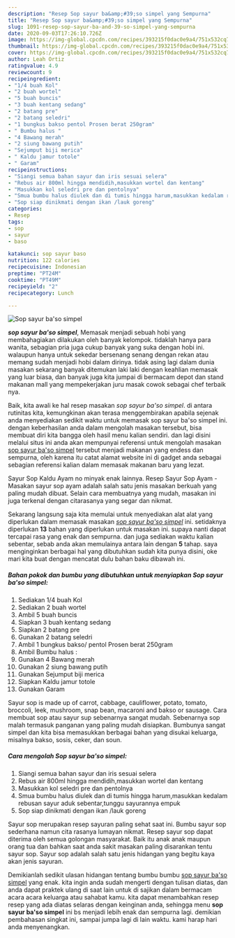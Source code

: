 ```yaml
---
description: "Resep Sop sayur ba&amp;#39;so simpel yang Sempurna"
title: "Resep Sop sayur ba&amp;#39;so simpel yang Sempurna"
slug: 1091-resep-sop-sayur-ba-and-39-so-simpel-yang-sempurna
date: 2020-09-03T17:26:10.726Z
image: https://img-global.cpcdn.com/recipes/393215f0dac0e9a4/751x532cq70/sop-sayur-baso-simpel-foto-resep-utama.jpg
thumbnail: https://img-global.cpcdn.com/recipes/393215f0dac0e9a4/751x532cq70/sop-sayur-baso-simpel-foto-resep-utama.jpg
cover: https://img-global.cpcdn.com/recipes/393215f0dac0e9a4/751x532cq70/sop-sayur-baso-simpel-foto-resep-utama.jpg
author: Leah Ortiz
ratingvalue: 4.9
reviewcount: 9
recipeingredient:
- "1/4 buah Kol"
- "2 buah wortel"
- "5 buah buncis"
- "3 buah kentang sedang"
- "2 batang pre"
- "2 batang seledri"
- "1 bungkus bakso pentol Prosen berat 250gram"
- " Bumbu halus "
- "4 Bawang merah"
- "2 siung bawang putih"
- "Sejumput biji merica"
- " Kaldu jamur totole"
- " Garam"
recipeinstructions:
- "Siangi semua bahan sayur dan iris sesuai selera"
- "Rebus air 800ml hingga mendidih,masukkan wortel dan kentang"
- "Masukkan kol seledri pre dan pentolnya"
- "Smua bumbu halus diulek dan di tumis hingga harum,masukkan kedalam rebusan sayur aduk sebentar,tunggu sayurannya empuk"
- "Sop siap dinikmati dengan ikan /lauk goreng"
categories:
- Resep
tags:
- sop
- sayur
- baso

katakunci: sop sayur baso 
nutrition: 122 calories
recipecuisine: Indonesian
preptime: "PT24M"
cooktime: "PT49M"
recipeyield: "2"
recipecategory: Lunch

---
```



![Sop sayur ba&#39;so simpel](https://img-global.cpcdn.com/recipes/393215f0dac0e9a4/751x532cq70/sop-sayur-baso-simpel-foto-resep-utama.jpg)

<b><i>sop sayur ba&#39;so simpel</i></b>, Memasak menjadi sebuah hobi yang membahagiakan dilakukan oleh banyak kelompok. tidaklah hanya para wanita, sebagian pria juga cukup banyak yang suka dengan hobi ini. walaupun hanya untuk sekedar bersenang senang dengan rekan atau memang sudah menjadi hobi dalam dirinya. tidak asing lagi dalam dunia masakan sekarang banyak ditemukan laki laki dengan keahlian memasak yang luar biasa, dan banyak juga kita jumpai di bermacam depot dan stand makanan mall yang mempekerjakan juru masak cowok sebagai chef terbaik nya.

Baik, kita awali ke hal resep masakan <i>sop sayur ba&#39;so simpel</i>. di antara rutinitas kita, kemungkinan akan terasa menggembirakan apabila sejenak anda menyediakan sedikit waktu untuk memasak sop sayur ba&#39;so simpel ini. dengan keberhasilan anda dalam mengolah masakan tersebut, bisa membuat diri kita bangga oleh hasil menu kalian sendiri. dan lagi disini melalui situs ini anda akan mempunyai referensi untuk mengolah masakan <u>sop sayur ba&#39;so simpel</u> tersebut menjadi makanan yang endess dan sempurna, oleh karena itu catat alamat website ini di gadget anda sebagai sebagian referensi kalian dalam memasak makanan baru yang lezat.

Sayur Sop Kaldu Ayam no minyak enak lainnya. Resep Sayur Sop Ayam - Masakan sayur sop ayam adalah salah satu jenis masakan berkuah yang paling mudah dibuat. Selain cara membuatnya yang mudah, masakan ini juga terkenal dengan citarasanya yang segar dan nikmat.


Sekarang langsung saja kita memulai untuk menyediakan alat alat yang diperlukan dalam memasak masakan <u><i>sop sayur ba&#39;so simpel</i></u> ini. setidaknya diperlukan <b>13</b> bahan yang diperlukan untuk masakan ini. supaya nanti dapat tercapai rasa yang enak dan sempurna. dan juga sediakan waktu kalian sebentar, sebab anda akan memulainya antara lain dengan <b>5</b> tahap. saya menginginkan berbagai hal yang dibutuhkan sudah kita punya disini, oke mari kita buat dengan mencatat dulu bahan baku dibawah ini.

<!--inarticleads1-->

##### Bahan pokok dan bumbu yang dibutuhkan untuk menyiapkan Sop sayur ba&#39;so simpel:

1. Sediakan 1/4 buah Kol
1. Sediakan 2 buah wortel
1. Ambil 5 buah buncis
1. Siapkan 3 buah kentang sedang
1. Siapkan 2 batang pre
1. Gunakan 2 batang seledri
1. Ambil 1 bungkus bakso/ pentol Prosen berat 250gram
1. Ambil  Bumbu halus :
1. Gunakan 4 Bawang merah
1. Gunakan 2 siung bawang putih
1. Gunakan Sejumput biji merica
1. Siapkan  Kaldu jamur totole
1. Gunakan  Garam


Sayur sop is made up of carrot, cabbage, cauliflower, potato, tomato, broccoli, leek, mushroom, snap bean, macaroni and bakso or sausage. Cara membuat sop atau sayur sup sebenarnya sangat mudah. Sebenarnya sop malah termasuk panganan yang paling mudah disiapkan. Bumbunya sangat simpel dan kita bisa memasukkan berbagai bahan yang disukai keluarga, misalnya bakso, sosis, ceker, dan soun. 

<!--inarticleads2-->

##### Cara mengolah Sop sayur ba&#39;so simpel:

1. Siangi semua bahan sayur dan iris sesuai selera
1. Rebus air 800ml hingga mendidih,masukkan wortel dan kentang
1. Masukkan kol seledri pre dan pentolnya
1. Smua bumbu halus diulek dan di tumis hingga harum,masukkan kedalam rebusan sayur aduk sebentar,tunggu sayurannya empuk
1. Sop siap dinikmati dengan ikan /lauk goreng


Sayur sop merupakan resep sayuran paling sehat saat ini. Bumbu sayur sop sederhana namun cita rasanya lumayan nikmat. Resep sayur sop dapat diterima oleh semua golongan masyarakat. Baik itu anak anak maupun orang tua dan bahkan saat anda sakit masakan paling disarankan tentu sayur sop. Sayur sop adalah salah satu jenis hidangan yang begitu kaya akan jenis sayuran. 

Demikianlah sedikit ulasan hidangan tentang bumbu bumbu <u>sop sayur ba&#39;so simpel</u> yang enak. kita ingin anda sudah mengerti dengan tulisan diatas, dan anda dapat praktek ulang di saat lain untuk di sajikan dalam bermacam acara acara keluarga atau sahabat kamu. kita dapat menambahkan resep resep yang ada diatas selaras dengan keinginan anda, sehingga menu <b>sop sayur ba&#39;so simpel</b> ini bs menjadi lebih enak dan sempurna lagi. demikian pembahasan singkat ini, sampai jumpa lagi di lain waktu. kami harap hari anda menyenangkan.
